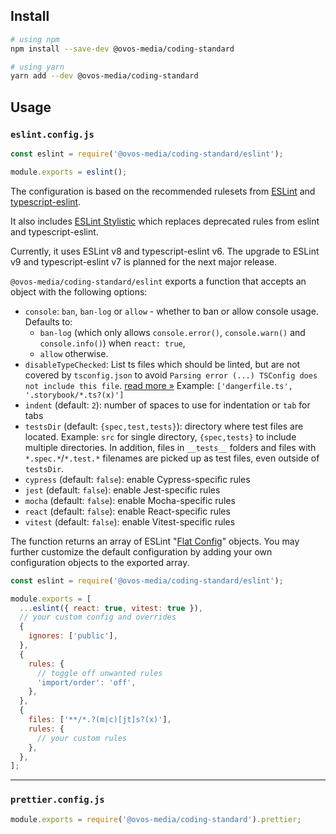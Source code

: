 ## Install

```sh
# using npm
npm install --save-dev @ovos-media/coding-standard

# using yarn
yarn add --dev @ovos-media/coding-standard
```

## Usage

### `eslint.config.js`

```js
const eslint = require('@ovos-media/coding-standard/eslint');

module.exports = eslint();
```

The configuration is based on the recommended rulesets from [ESLint](https://eslint.org/) and [typescript-eslint](https://typescript-eslint.io/).

It also includes [ESLint Stylistic](https://eslint.style/) which replaces deprecated rules from eslint and typescript-eslint.

Currently, it uses ESLint v8 and typescript-eslint v6.
The upgrade to ESLint v9 and typescript-eslint v7 is planned for the next major release.


`@ovos-media/coding-standard/eslint` exports a function that accepts an object with the following options:

- `console`: `ban`, `ban-log` or `allow` - whether to ban or allow console usage. Defaults to:
  - `ban-log` (which only allows `console.error()`, `console.warn()` and `console.info()`) when `react: true`,
  - `allow` otherwise.
- `disableTypeChecked`: List ts files which should be linted, but are not covered by `tsconfig.json`
  to avoid `Parsing error (...) TSConfig does not include this file`. [read more &raquo;](https://typescript-eslint.io/linting/troubleshooting/#i-get-errors-telling-me-eslint-was-configured-to-run--however-that-tsconfig-does-not--none-of-those-tsconfigs-include-this-file)
  Example: `['dangerfile.ts', '.storybook/*.ts?(x)']`
- `indent` (default: `2`): number of spaces to use for indentation or `tab` for tabs
- `testsDir` (default: `{spec,test,tests}`): directory where test files are located.
  Example: `src` for single directory, `{spec,tests}` to include multiple directories.
  In addition, files in `__tests__` folders and files with `*.spec.*`/`*.test.*` filenames are picked up as test files, even outside of `testsDir`.
- `cypress` (default: `false`): enable Cypress-specific rules
- `jest` (default: `false`): enable Jest-specific rules
- `mocha` (default: `false`): enable Mocha-specific rules
- `react` (default: `false`): enable React-specific rules
- `vitest` (default: `false`): enable Vitest-specific rules

The function returns an array of ESLint "[Flat Config](https://eslint.org/docs/v8.x/use/configure/configuration-files-new)" objects.
You may further customize the default configuration by adding your own configuration objects to the exported array.

```js
const eslint = require('@ovos-media/coding-standard/eslint');

module.exports = [
  ...eslint({ react: true, vitest: true }),
  // your custom config and overrides
  {
    ignores: ['public'],
  },
  {
    rules: {
      // toggle off unwanted rules
      'import/order': 'off',
    },
  },
  {
    files: ['**/*.?(m|c)[jt]s?(x)'],
    rules: {
      // your custom rules
    },
  },
];
```

---

### `prettier.config.js`

```js
module.exports = require('@ovos-media/coding-standard').prettier;
```


